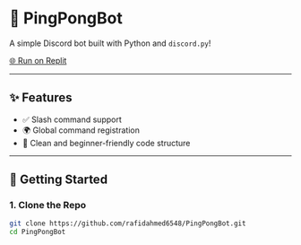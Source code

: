 # 🤖 PingPongBot

A simple Discord bot built with Python and `discord.py`!

[🌐 Run on Replit](https://replit.com/@rafidahmed6548/PingPongBot)

---

## ✨ Features

- ✅ Slash command support 
- 🌍 Global command registration
- 🧠 Clean and beginner-friendly code structure

---

## 🚀 Getting Started

### 1. Clone the Repo

```bash
git clone https://github.com/rafidahmed6548/PingPongBot.git
cd PingPongBot
